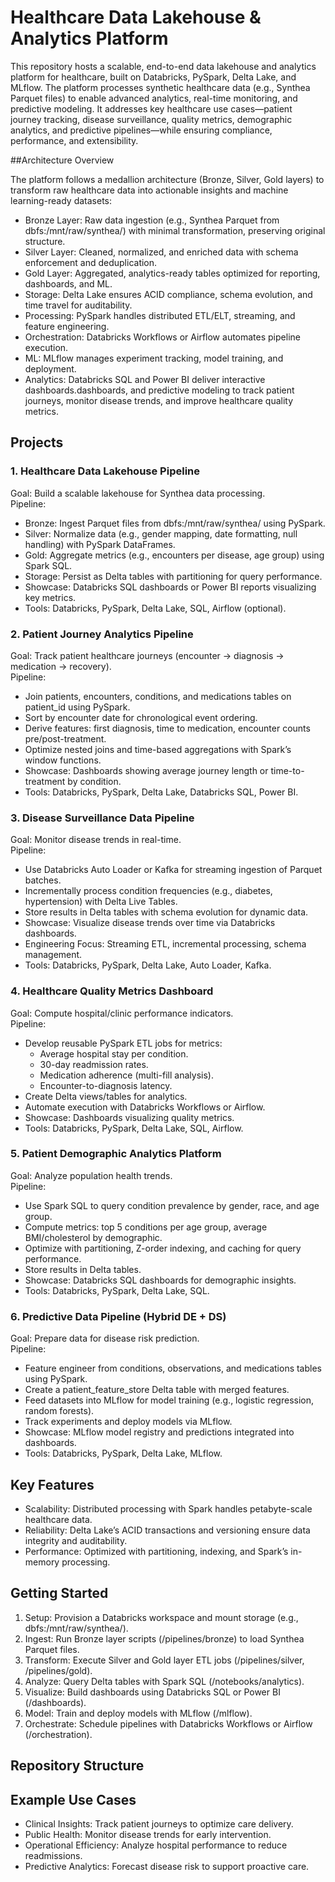# Healthcare Data Lakehouse & Analytics Platform

This repository hosts a scalable, end-to-end data lakehouse and analytics platform for healthcare, built on Databricks, PySpark, Delta Lake, and MLflow. The platform processes synthetic healthcare data (e.g., Synthea Parquet files) to enable advanced analytics, real-time monitoring, and predictive modeling. It addresses key healthcare use cases—patient journey tracking, disease surveillance, quality metrics, demographic analytics, and predictive pipelines—while ensuring compliance, performance, and extensibility.

##Architecture Overview

The platform follows a medallion architecture (Bronze, Silver, Gold layers) to transform raw healthcare data into actionable insights and machine learning-ready datasets:
- Bronze Layer: Raw data ingestion (e.g., Synthea Parquet from dbfs:/mnt/raw/synthea/) with minimal transformation, preserving original structure.
- Silver Layer: Cleaned, normalized, and enriched data with schema enforcement and deduplication.
- Gold Layer: Aggregated, analytics-ready tables optimized for reporting, dashboards, and ML.
- Storage: Delta Lake ensures ACID compliance, schema evolution, and time travel for auditability.
- Processing: PySpark handles distributed ETL/ELT, streaming, and feature engineering.
- Orchestration: Databricks Workflows or Airflow automates pipeline execution.
- ML: MLflow manages experiment tracking, model training, and deployment.
- Analytics: Databricks SQL and Power BI deliver interactive dashboards.dashboards, and predictive modeling to track patient journeys, monitor disease trends, and improve healthcare quality metrics.

## Projects

### 1. Healthcare Data Lakehouse Pipeline
Goal: Build a scalable lakehouse for Synthea data processing.  
Pipeline:
- Bronze: Ingest Parquet files from dbfs:/mnt/raw/synthea/ using PySpark.
- Silver: Normalize data (e.g., gender mapping, date formatting, null handling) with PySpark DataFrames.
- Gold: Aggregate metrics (e.g., encounters per disease, age group) using Spark SQL.
- Storage: Persist as Delta tables with partitioning for query performance.
- Showcase: Databricks SQL dashboards or Power BI reports visualizing key metrics.
- Tools: Databricks, PySpark, Delta Lake, SQL, Airflow (optional).

### 2. Patient Journey Analytics Pipeline
Goal: Track patient healthcare journeys (encounter → diagnosis → medication → recovery).  
Pipeline:
- Join patients, encounters, conditions, and medications tables on patient_id using PySpark.
- Sort by encounter date for chronological event ordering.
- Derive features: first diagnosis, time to medication, encounter counts pre/post-treatment.
- Optimize nested joins and time-based aggregations with Spark’s window functions.
- Showcase: Dashboards showing average journey length or time-to-treatment by condition.
- Tools: Databricks, PySpark, Delta Lake, Databricks SQL, Power BI.

### 3. Disease Surveillance Data Pipeline
Goal: Monitor disease trends in real-time.  
Pipeline:
- Use Databricks Auto Loader or Kafka for streaming ingestion of Parquet batches.
- Incrementally process condition frequencies (e.g., diabetes, hypertension) with Delta Live Tables.
- Store results in Delta tables with schema evolution for dynamic data.
- Showcase: Visualize disease trends over time via Databricks dashboards.
- Engineering Focus: Streaming ETL, incremental processing, schema management.
- Tools: Databricks, PySpark, Delta Lake, Auto Loader, Kafka.

### 4. Healthcare Quality Metrics Dashboard
Goal: Compute hospital/clinic performance indicators.  
Pipeline:
- Develop reusable PySpark ETL jobs for metrics:
  - Average hospital stay per condition.
  - 30-day readmission rates.
  - Medication adherence (multi-fill analysis).
  - Encounter-to-diagnosis latency.
- Create Delta views/tables for analytics.
- Automate execution with Databricks Workflows or Airflow.
- Showcase: Dashboards visualizing quality metrics.
- Tools: Databricks, PySpark, Delta Lake, SQL, Airflow.

### 5. Patient Demographic Analytics Platform
Goal: Analyze population health trends.  
Pipeline:
- Use Spark SQL to query condition prevalence by gender, race, and age group.
- Compute metrics: top 5 conditions per age group, average BMI/cholesterol by demographic.
- Optimize with partitioning, Z-order indexing, and caching for query performance.
- Store results in Delta tables.
- Showcase: Databricks SQL dashboards for demographic insights.
- Tools: Databricks, PySpark, Delta Lake, SQL.

### 6. Predictive Data Pipeline (Hybrid DE + DS)
Goal: Prepare data for disease risk prediction.  
Pipeline:
- Feature engineer from conditions, observations, and medications tables using PySpark.
- Create a patient_feature_store Delta table with merged features.
- Feed datasets into MLflow for model training (e.g., logistic regression, random forests).
- Track experiments and deploy models via MLflow.
- Showcase: MLflow model registry and predictions integrated into dashboards.
- Tools: Databricks, PySpark, Delta Lake, MLflow.

## Key Features
- Scalability: Distributed processing with Spark handles petabyte-scale healthcare data.
- Reliability: Delta Lake’s ACID transactions and versioning ensure data integrity and auditability.
- Performance: Optimized with partitioning, indexing, and Spark’s in-memory processing.

## Getting Started
1. Setup: Provision a Databricks workspace and mount storage (e.g., dbfs:/mnt/raw/synthea/).
2. Ingest: Run Bronze layer scripts (/pipelines/bronze) to load Synthea Parquet files.
3. Transform: Execute Silver and Gold layer ETL jobs (/pipelines/silver, /pipelines/gold).
4. Analyze: Query Delta tables with Spark SQL (/notebooks/analytics).
5. Visualize: Build dashboards using Databricks SQL or Power BI (/dashboards).
6. Model: Train and deploy models with MLflow (/mlflow).
7. Orchestrate: Schedule pipelines with Databricks Workflows or Airflow (/orchestration).

## Repository Structure


## Example Use Cases
- Clinical Insights: Track patient journeys to optimize care delivery.
- Public Health: Monitor disease trends for early intervention.
- Operational Efficiency: Analyze hospital performance to reduce readmissions.
- Predictive Analytics: Forecast disease risk to support proactive care.




